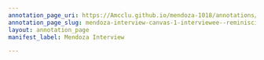 ```yaml
---
annotation_page_uri: https://Amcclu.github.io/mendoza-1018/annotations/mendoza-interview-canvas-1-interviewee--reminiscing--body-language.json
annotation_page_slug: mendoza-interview-canvas-1-interviewee--reminiscing--body-language
layout: annotation_page
manifest_label: Mendoza Interview

---
```

